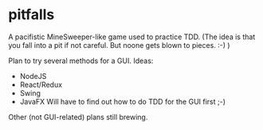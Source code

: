 # pitfalls

A pacifistic MineSweeper-like game used to practice TDD.
(The idea is that you fall into a pit if not careful. But noone gets blown to pieces. :-) )

Plan to try several methods for a GUI.
Ideas: 
* NodeJS
* React/Redux
* Swing
* JavaFX
Will have to find out how to do TDD for the GUI first ;-)

Other (not GUI-related) plans still brewing.
